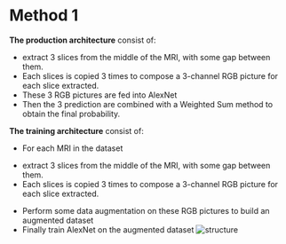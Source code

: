 # Method 1
**The production architecture** consist of:
- extract 3 slices from the middle of the MRI, with some gap between them.
- Each slices is copied 3 times to compose a 3-channel RGB picture for each slice extracted.
- These 3 RGB pictures are fed into AlexNet
- Then the 3 prediction are combined with a Weighted Sum method to obtain the final probability.

**The training architecture** consist of:
- For each MRI in the dataset
 * extract 3 slices from the middle of the MRI, with some gap between them.
 * Each slices is copied 3 times to compose a 3-channel RGB picture for each slice extracted.
- Perform some data augmentation on these RGB pictures to build an augmented dataset
- Finally train AlexNet on the augmented dataset
![structure](https://github.com/ivaste/AlzheimerPrediction/blob/master/Documentation/Method1Code.png?raw=true)
